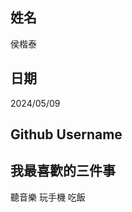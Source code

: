 
姓名
----
侯楷泰

日期
----
2024/05/09

Github Username
---------------


我最喜歡的三件事
---------------
聽音樂 玩手機 吃飯